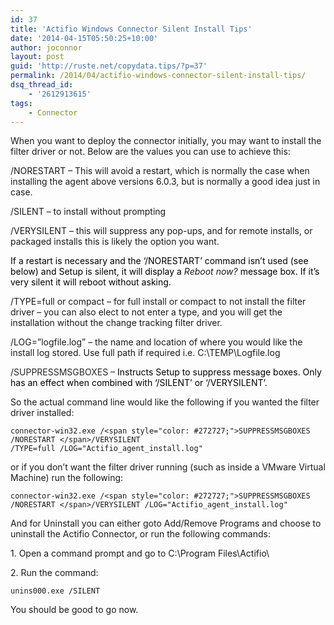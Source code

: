 ```yaml
---
id: 37
title: 'Actifio Windows Connector Silent Install Tips'
date: '2014-04-15T05:50:25+10:00'
author: joconnor
layout: post
guid: 'http://ruste.net/copydata.tips/?p=37'
permalink: /2014/04/actifio-windows-connector-silent-install-tips/
dsq_thread_id:
    - '2612913615'
tags:
    - Connector
---
```


When you want to deploy the connector initially, you may want to install the filter driver or not. Below are the values you can use to achieve this:

/NORESTART – This will avoid a restart, which is normally the case when installing the agent above versions 6.0.3, but is normally a good idea just in case.

/SILENT – to install without prompting

/VERYSILENT – this will suppress any pop-ups, and for remote installs, or packaged installs this is likely the option you want.

<span style="color: #000000;">If a restart is necessary and the ‘/NORESTART’ command isn’t used (see below) and Setup is silent, it will display a </span>*Reboot now?*<span style="color: #000000;"> message box. If it’s very silent it will reboot without asking.</span>

/TYPE=full or compact – for full install or compact to not install the filter driver – you can also elect to not enter a type, and you will get the installation without the change tracking filter driver.

/LOG=”logfile.log” – the name and location of where you would like the install log stored. Use full path if required i.e. C:\\TEMP\\Logfile.log

/<span style="color: #272727;">SUPPRESSMSGBOXES – <span style="color: #000000;">Instructs Setup to suppress message boxes. Only has an effect when combined with ‘/SILENT’ or ‘/VERYSILENT’.</span></span>

So the actual command line would like the following if you wanted the filter driver installed:

```
connector-win32.exe /<span style="color: #272727;">SUPPRESSMSGBOXES /NORESTART </span>/VERYSILENT /TYPE=full /LOG="Actifio_agent_install.log"
```

or if you don’t want the filter driver running (such as inside a VMware Virtual Machine) run the following:

```
connector-win32.exe /<span style="color: #272727;">SUPPRESSMSGBOXES /NORESTART </span>/VERYSILENT /LOG="Actifio_agent_install.log"
```

And for Uninstall you can either goto Add/Remove Programs and choose to uninstall the Actifio Connector, or run the following commands:

1\. Open a command prompt and go to C:\\Program Files\\Actifio\\

2\. Run the command:

```
unins000.exe /SILENT
```

You should be good to go now.